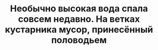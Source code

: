 ---
title: 'Необычно высокая вода спала совсем недавно. На ветках кустарника мусор, принесённый половодьем'
location: 'Река Олёкма'

tags: [2016, all]
category: as-the-first-settlers
---